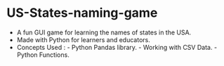 # US-States-naming-game
- A fun GUI game for learning the names of states in the USA.
- Made with Python for learners and educators.
- Concepts Used : - Python Pandas library.
                  - Working with CSV Data.
                  - Python Functions.
